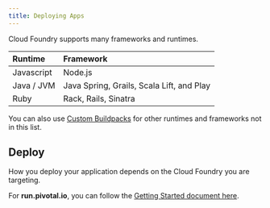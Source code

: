 ```yaml
---
title: Deploying Apps
---
```


Cloud Foundry supports many frameworks and runtimes.

| Runtime         			| Framework     							|
| :-------------  			|:------------- 							|
| Javascript	     		| Node.js 									|
| Java / JVM 				| Java Spring, Grails, Scala Lift, and Play |
| Ruby						| Rack, Rails, Sinatra						|

You can also use [Custom Buildpacks](buildpacks.html) for other runtimes and frameworks not in this list.

## <a id='Deploy'></a> Deploy ##

How you deploy your application depends on the Cloud Foundry you are targeting. 

For **run.pivotal.io**, you can follow the [Getting Started document here](../../dotcom/getting-started.html).
